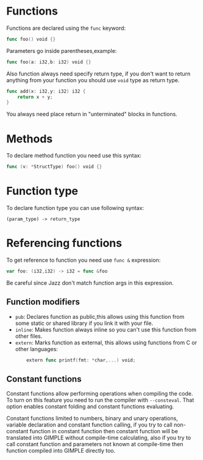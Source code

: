 # Functions

Functions are declared using the `func` keyword:
```go
func foo() void {}
```
Parameters go inside parentheses,example:
```go
func foo(a: i32,b: i32) void {}
```
Also function always need specify return type, if you don't want to return anything from your function you should use `void` type as return type.
```go
func add(x: i32,y: i32) i32 {
    return x + y;
}
```

You always need place return in "unterminated" blocks in functions.

# Methods

To declare method function you need use this syntax:
```go
func (v: *StructType) foo() void {}
```


# Function type
To declare function type you can use following syntax:
```
(param_type) -> return_type
```

# Referencing functions
To get reference to function you need use `func &` expression:
```go
var foo: (i32,i32) -> i32 = func &foo
```
Be careful since Jazz don't match function args in this expression.


## Function modifiers

- `pub`:
    Declares function as public,this allows using this function from some static or shared library if you link it with your file.
- `inline`:
    Makes function always inline so you can't use this function from other files.
- `extern`:
    Marks function as external, this allows using functions from C or other languages:
    ```go
        extern func printf(fmt: *char,...) void;
    ```

## Constant functions

Constant functions allow performing operations when compiling the code. To turn on this feature you need to run the compiler with `--consteval`. That option enables constant folding and constant functions evaluating.

Constant functions limited to numbers, binary and unary operations, variable declaration and constant function calling, if you try to call non-constant function in constant function then constant function will be translated into GIMPLE without compile-time calculating, also if you try to call constant function and parameters not known at compile-time then function compiled into GIMPLE directly too.